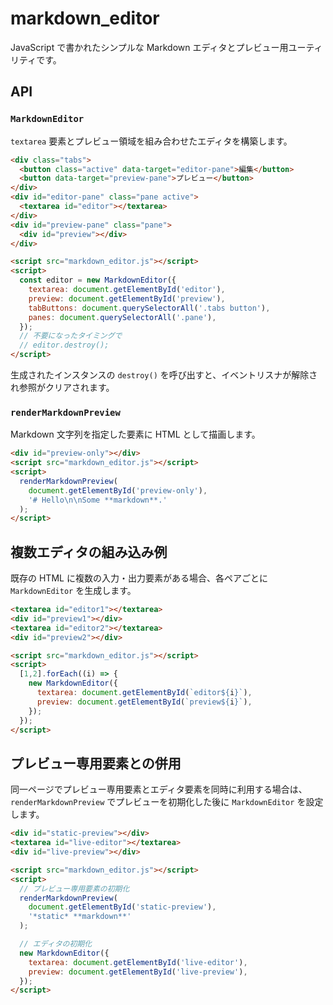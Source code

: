 # markdown_editor

JavaScript で書かれたシンプルな Markdown エディタとプレビュー用ユーティリティです。

## API

### `MarkdownEditor`

`textarea` 要素とプレビュー領域を組み合わせたエディタを構築します。

```html
<div class="tabs">
  <button class="active" data-target="editor-pane">編集</button>
  <button data-target="preview-pane">プレビュー</button>
</div>
<div id="editor-pane" class="pane active">
  <textarea id="editor"></textarea>
</div>
<div id="preview-pane" class="pane">
  <div id="preview"></div>
</div>

<script src="markdown_editor.js"></script>
<script>
  const editor = new MarkdownEditor({
    textarea: document.getElementById('editor'),
    preview: document.getElementById('preview'),
    tabButtons: document.querySelectorAll('.tabs button'),
    panes: document.querySelectorAll('.pane'),
  });
  // 不要になったタイミングで
  // editor.destroy();
</script>
```

生成されたインスタンスの `destroy()` を呼び出すと、イベントリスナが解除され参照がクリアされます。

### `renderMarkdownPreview`

Markdown 文字列を指定した要素に HTML として描画します。

```html
<div id="preview-only"></div>
<script src="markdown_editor.js"></script>
<script>
  renderMarkdownPreview(
    document.getElementById('preview-only'),
    '# Hello\n\nSome **markdown**.'
  );
</script>
```

## 複数エディタの組み込み例

既存の HTML に複数の入力・出力要素がある場合、各ペアごとに `MarkdownEditor` を生成します。

```html
<textarea id="editor1"></textarea>
<div id="preview1"></div>
<textarea id="editor2"></textarea>
<div id="preview2"></div>

<script src="markdown_editor.js"></script>
<script>
  [1,2].forEach((i) => {
    new MarkdownEditor({
      textarea: document.getElementById(`editor${i}`),
      preview: document.getElementById(`preview${i}`),
    });
  });
</script>
```

## プレビュー専用要素との併用

同一ページでプレビュー専用要素とエディタ要素を同時に利用する場合は、
`renderMarkdownPreview` でプレビューを初期化した後に `MarkdownEditor` を設定します。

```html
<div id="static-preview"></div>
<textarea id="live-editor"></textarea>
<div id="live-preview"></div>

<script src="markdown_editor.js"></script>
<script>
  // プレビュー専用要素の初期化
  renderMarkdownPreview(
    document.getElementById('static-preview'),
    '*static* **markdown**'
  );

  // エディタの初期化
  new MarkdownEditor({
    textarea: document.getElementById('live-editor'),
    preview: document.getElementById('live-preview'),
  });
</script>
```

